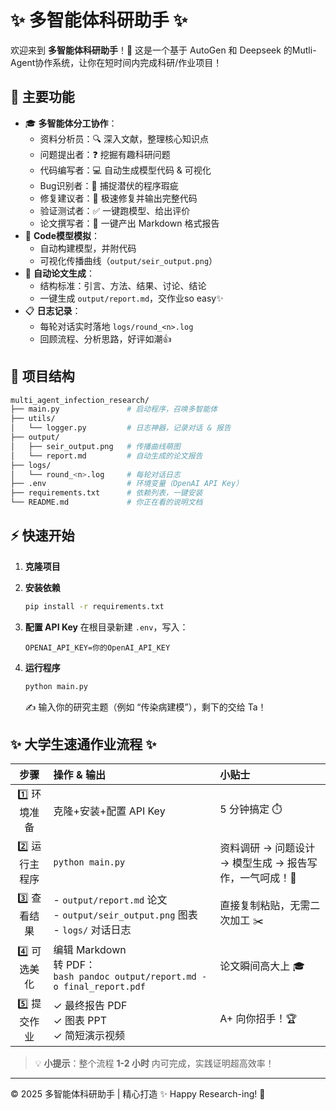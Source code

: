 # ✨ 多智能体科研助手 ✨

欢迎来到 **多智能体科研助手**！🎉 这是一个基于 AutoGen 和 Deepseek 的Mutli-Agent协作系统，让你在短时间内完成科研/作业项目！

## 🚀 主要功能

- 🎓 **多智能体分工协作**：
  - 资料分析员：🔍 深入文献，整理核心知识点
  - 问题提出者：❓ 挖掘有趣科研问题
  - 代码编写者：💻 自动生成模型代码 & 可视化
  - Bug识别者：🐞 捕捉潜伏的程序瑕疵
  - 修复建议者：🔧 极速修复并输出完整代码
  - 验证测试者：✅ 一键跑模型、给出评价
  - 论文撰写者：📝 一键产出 Markdown 格式报告
- 🧪 **Code模型模拟**：
  - 自动构建模型，并附代码
  - 可视化传播曲线（`output/seir_output.png`）
- 📄 **自动论文生成**：
  - 结构标准：引言、方法、结果、讨论、结论
  - 一键生成 `output/report.md`，交作业so easy✨
- 📋 **日志记录**：
  - 每轮对话实时落地 `logs/round_<n>.log`
  - 回顾流程、分析思路，好评如潮👍

## 📂 项目结构

```bash
multi_agent_infection_research/
├── main.py               # 启动程序，召唤多智能体
├── utils/
│   └── logger.py         # 日志神器，记录对话 & 报告
├── output/
│   ├── seir_output.png   # 传播曲线萌图
│   └── report.md         # 自动生成的论文报告
├── logs/
│   └── round_<n>.log     # 每轮对话日志
├── .env                  # 环境变量（OpenAI API Key）
├── requirements.txt      # 依赖列表，一键安装
└── README.md             # 你正在看的说明文档
```

## ⚡ 快速开始

1. **克隆项目**
   
2. **安装依赖**
   ```bash
   pip install -r requirements.txt
   ```
3. **配置 API Key**
   在根目录新建 `.env`，写入：
   ```env
   OPENAI_API_KEY=你的OpenAI_API_KEY
   ```
4. **运行程序**
   ```bash
   python main.py
   ```
   ✍️ 输入你的研究主题（例如 “传染病建模”），剩下的交给 Ta！

## ✨ 大学生速通作业流程 ✨

| 步骤 | 操作 & 输出 | 小贴士 |
|:---:|:-------------|:-------|
| 1️⃣ 环境准备 | 克隆+安装+配置 API Key | 5 分钟搞定 ⏱️ |
| 2️⃣ 运行主程序 | `python main.py` | 资料调研 → 问题设计 → 模型生成 → 报告写作，一气呵成！💨 |
| 3️⃣ 查看结果 | - `output/report.md` 论文<br>- `output/seir_output.png` 图表<br>- `logs/` 对话日志 | 直接复制粘贴，无需二次加工 ✂️ |
| 4️⃣ 可选美化 | 编辑 Markdown<br>转 PDF：<br>```bash pandoc output/report.md -o final_report.pdf ``` | 论文瞬间高大上 🎓 |
| 5️⃣ 提交作业 | ✓ 最终报告 PDF<br>✓ 图表 PPT<br>✓ 简短演示视频 | A+ 向你招手！🏆 |


> 💡 **小提示**：整个流程 **1-2 小时** 内可完成，实践证明超高效率！

---

© 2025 多智能体科研助手  | 精心打造 ✨ Happy Research-ing! 🥳
